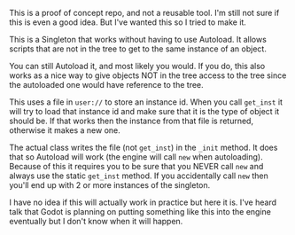 This is a proof of concept repo, and not a reusable tool.  I'm still not sure if this is even a good idea.  But I've wanted this so I tried to make it.

This is a Singleton that works without having to use Autoload.  It allows scripts that are not in the tree to get to the same instance of an object.

You can still Autoload it, and most likely you would.  If you do, this also works as a nice way to give objects NOT in the tree access to the tree since the autoloaded one would have reference to the tree.

This uses a file in `user://` to store an instance id.  When you call `get_inst` it will try to load that instance id and make sure that it is the type of object it should be.  If that works then the instance from that file is returned, otherwise it makes a new one.

The actual class writes the file (not `get_inst`) in the `_init` method.  It does that so Autoload will work (the engine will call `new` when autoloading).  Because of this it requires you to be sure that you NEVER call `new` and always use the static `get_inst` method.  If you accidentally call `new` then you'll end up with 2 or more instances of the singleton.

I have no idea if this will actually work in practice but here it is.  I've heard talk that Godot is planning on putting something like this into the engine eventually but I don't know when it will happen.
